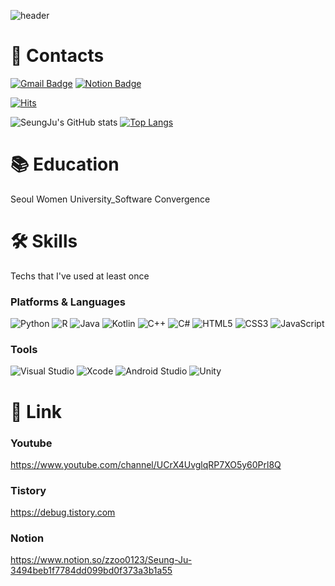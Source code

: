 ![header](https://capsule-render.vercel.app/api?type=soft&color=auto&height=150&section=header&text=SuhSeungJu&fontSize=70&animation=twinkling)

# 📧 Contacts 
[![Gmail Badge](http://img.shields.io/badge/Gmail-EA4335?style=flat-square&logo=Gmail&logoColor=white&link=mailto:0123suh@gmail.com)](mailto:0123suh@gmail.com)
[![Notion Badge](http://img.shields.io/badge/Noiton-000000?style=flat-square&logo=Notion&logoColor=white&link=http://www.notion.so/Seung-Ju-3494beb1f7784dd099bd0f373a3b1a55/)](http://www.notion.so/Seung-Ju-3494beb1f7784dd099bd0f373a3b1a55/)

[![Hits](https://hits.seeyoufarm.com/api/count/incr/badge.svg?url=https%3A%2F%2Fgithub.com%2Fzzoo0123&count_bg=%23F560A5&title_bg=%23555555&icon=&icon_color=%23E7E7E7&title=hits&edge_flat=false)](https://hits.seeyoufarm.com)

![SeungJu's GitHub stats](https://github-readme-stats.vercel.app/api?username=zzoo0123&theme=dark&show_icons=true)
[![Top Langs](https://github-readme-stats.vercel.app/api/top-langs/?username=zzoo0123)](https://github.com/zzoo0123/github-readme-stats)

# 📚 Education 
Seoul Women University_Software Convergence

# 🛠 Skills 
Techs that I've used at least once
### Platforms & Languages
![Python](https://img.shields.io/badge/Python-3776AB.svg?$style=for-the-badge&logo=Python&logoColor=white)
![R](https://img.shields.io/badge/R-276DC3.svg?$style=for-the-badge&logo=R&logoColor=white)
![Java](https://img.shields.io/badge/Java-007396.svg?$style=for-the-badge&logo=Java&logoColor=white)
![Kotlin](https://img.shields.io/badge/Kotlin-7F52FF.svg?$style=for-the-badge&logo=Kotlin&logoColor=white)
![C++](https://img.shields.io/badge/C++-00599C.svg?$style=for-the-badge&logo=C++&logoColor=white)
![C#](https://img.shields.io/badge/C%20Sharp-239120.svg?$style=for-the-badge&logo=C%20Sharp&logoColor=white)
![HTML5](https://img.shields.io/badge/HTML5-E34F26.svg?$style=for-the-badge&logo=HTML5&logoColor=white)
![CSS3](https://img.shields.io/badge/CSS3-1572B6.svg?$style=for-the-badge&logo=CSS3&logoColor=white)
![JavaScript](https://img.shields.io/badge/JavaScript-F7DF1E.svg?$style=for-the-badge&logo=JavaScript&logoColor=white)

### Tools
![Visual Studio](https://img.shields.io/badge/Visual%20Studio-5C2D91.svg?$style=for-the-badge&logo=Visual%20Studio&logoColor=white)
![Xcode](https://img.shields.io/badge/Xcode-147EFB.svg?$style=for-the-badge&logo=Xcode&logoColor=white)
![Android Studio](https://img.shields.io/badge/Android%20Studio-3DDC84.svg?$style=for-the-badge&logo=Android%20Studio&logoColor=white)
![Unity](https://img.shields.io/badge/Unity-FFFFFF.svg?$style=for-the-badge&logo=Unity&logoColor=white)


# 🔗 Link
### Youtube
https://www.youtube.com/channel/UCrX4UvglqRP7XO5y60Prl8Q
### Tistory
https://debug.tistory.com
### Notion
https://www.notion.so/zzoo0123/Seung-Ju-3494beb1f7784dd099bd0f373a3b1a55

